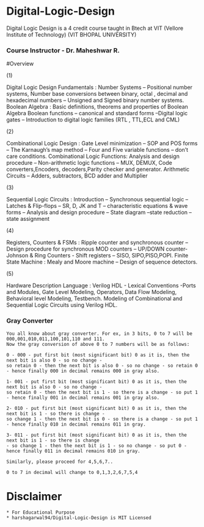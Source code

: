 # Digital-Logic-Design
Digital Logic Design is a 4 credit course taught in Btech at VIT (Vellore Institute of Technology)
(VIT BHOPAL UNIVERSITY)

### Course Instructor - Dr. Maheshwar R. 

#Overview



(1)


Digital Logic Design Fundamentals :
Number Systems – Positional number systems, Number base conversions
between binary, octal , decimal and hexadecimal numbers – Unsigned and Signed
binary number systems.
Boolean Algebra : Basic definitions, theorems and properties of Boolean Algebra
Boolean functions – canonical and standard forms –Digital logic gates –
Introduction to digital logic families (RTL , TTL,ECL and CML)



(2)


Combinational Logic Design :
Gate Level minimization – SOP and POS forms – The Karnaugh’s map method –
Four and Five variable functions – don’t care conditions.
Combinational Logic Functions: Analysis and design procedure – Non-arithmetic
logic functions – MUX, DEMUX, Code converters,Encoders, decoders,Parity
checker and generator. Arithmetic Circuits – Adders, subtractors, BCD adder and
Multiplier



(3)


Sequential Logic Circuits : 
Introduction – Synchronous sequential logic –
Latches &amp; Flip-flops – SR, D, JK and T – characteristic equations &amp; wave forms
– Analysis and design procedure – State diagram –state reduction – state
assignment



(4)


Registers, Counters &amp; FSMs : 
Ripple counter and synchronous counter –
Design procedure for synchronous MOD counters – UP/DOWN counter- Johnson
&amp; Ring Counters - Shift registers – SISO, SIPO,PISO,POPI.
Finite State Machine : Mealy and Moore machine – Design of sequence
detectors.



(5)


Hardware Description Language : 
Verilog HDL - Lexical Conventions -Ports
and Modules, Gate Level Modeling, Operators, Data Flow Modeling, Behavioral
level Modeling, Testbench.
Modeling of Combinational and Sequential Logic Circuits using Verilog HDL.

### Gray Converter

```
You all know about gray converter. For ex, in 3 bits, 0 to 7 will be 000,001,010,011,100,101,110 and 111.
Now the gray conversion of above 0 to 7 numbers will be as follows:

0 - 000 - put first bit (most significant bit) 0 as it is, then the next bit is also 0 - so no change -
so retain 0 - then the next bit is also 0 - so no change - so retain 0 - hence finally 000 in decimal remains 000 in gray also.

1- 001 - put first bit (most significant bit) 0 as it is, then the next bit is also 0 - so no change - 
so retain 0 - then the next bit is 1 - so there is a change - so put 1 - hence finally 001 in decimal remains 001 in gray also.

2- 010 - put first bit (most significant bit) 0 as it is, then the next bit is 1 - so there is change - 
so change 1 - then the next bit is 0 - so there is a change - so put 1 - hence finally 010 in decimal remains 011 in gray.

3- 011 - put first bit (most significant bit) 0 as it is, then the next bit is 1 - so there is change
- so change 1 - then the next bit is 1 - so no change - so put 0 - hence finally 011 in decimal remains 010 in gray.

Similarly, please proceed for 4,5,6,7..

0 to 7 in decimal will change to 0,1,3,2,6,7,5,4

```

# Disclaimer
```
* For Educational Purpose 
* harshagarwal94/Digital-Logic-Design is MIT Licensed 
```
